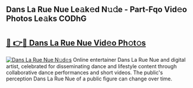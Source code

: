 ## Dans La Rue Nue Le𝚊k𝚎d N𝚞𝚍e - Part-Fqo Vid𝚎o Photos Le𝚊ks CODhG

# <h2><a href="http://fbake4.evod.top/?m=Dans+La+Rue+Nue">🔗 👉🔴 Dans La Rue Nue Vid𝚎o Ph𝚘t𝚘s</a></h2>

[![Dans La Rue Nue N𝚞d𝚎s](https://i.imgur.com/8V9OHl7.gif)](http://fbake4.evod.top/?m=Dans+La+Rue+Nue)
Online entertainer Dans La Rue Nue and digital artist, celebrated for disseminating dance and lifestyle content through collaborative dance performances and short videos. The public's perception Dans La Rue Nue of a public figure can change over time. 
